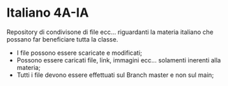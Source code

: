 # Italiano 4A-IA
Repository di condivisone di file ecc... riguardanti la materia italiano che possano far beneficiare tutta la classe.

- I file possono essere scaricate e modificati;
- Possono essere caricati file, link, immagini ecc... solamenti inerenti alla materia;
- Tutti i file devono essere effettuati sul Branch master e non sul main;
